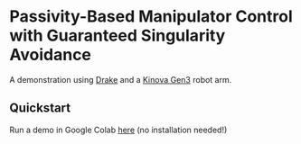 # Passivity-Based Manipulator Control with Guaranteed Singularity Avoidance

A demonstration using [Drake](https://drake.mit.edu/) and a [Kinova Gen3](https://www.kinovarobotics.com/en/products/gen3-robot) robot arm. 

## Quickstart

Run a demo in Google Colab [here](https://colab.research.google.com/github/vincekurtz/passivity_cbf_demo/blob/master/colab.ipynb) (no installation needed!)

